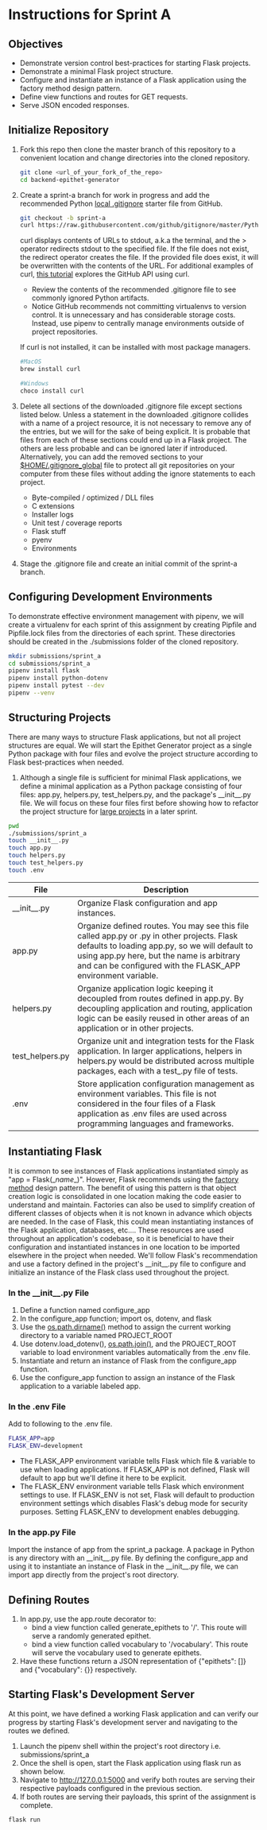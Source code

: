 # Instructions for Sprint A

## Objectives
- Demonstrate version control best-practices for starting Flask projects.
- Demonstrate a minimal Flask project structure.
- Configure and instantiate an instance of a Flask application using the factory method design pattern.
- Define view functions and routes for GET requests.
- Serve JSON encoded responses.



## Initialize Repository
1. Fork this repo then clone the master branch of this repository to a convenient 
location and change directories into the cloned repository.
    ```bash
    git clone <url_of_your_fork_of_the_repo>
    cd backend-epithet-generator
    ```
    
2. Create a sprint-a branch for work in progress and add the recommended Python 
[local .gitignore](https://github.com/github/gitignore) starter file from GitHub.
    ```bash
    git checkout -b sprint-a
    curl https://raw.githubusercontent.com/github/gitignore/master/Python.gitignore > .gitignore
    ```
    curl displays contents of URLs to stdout, a.k.a the terminal, and the > operator redirects stdout to the specified 
    file. If the file does not exist, the redirect operator creates the file. If the provided file does exist, it 
    will be overwritten with the contents of the URL. For additional examples of curl, 
    [this tutorial](https://gist.github.com/caspyin/2288960) explores the GitHub API using curl.
    
    - Review the contents of the recommended .gitignore file to see commonly ignored Python artifacts.
    - Notice GitHub recommends not committing virtualenvs to version control. It is unnecessary and has considerable 
    storage costs. Instead, use pipenv to centrally manage environments outside of project repositories.
    
    If curl is not installed, it can be installed with most package managers.
    
    ```bash
    #MacOS
    brew install curl
    
    #Windows
    choco install curl
    ```
    
3. Delete all sections of the downloaded .gitignore file except sections listed below. Unless a statement in the 
downloaded .gitignore collides with a name of a project resource, it is not necessary to remove any of the entries, 
but we will for the sake of being explicit. It is probable that files from each of these sections could end up in a 
Flask project. The others are less probable and can be ignored later if introduced. Alternatively, 
you can add the removed sections to your [$HOME/.gitignore_global](https://help.github.com/articles/ignoring-files/)
file to protect all git repositories on your computer from these files without adding the ignore statements to each
project.
    - Byte-compiled / optimized / DLL files
    - C extensions
    - Installer logs
    - Unit test / coverage reports
    - Flask stuff
    - pyenv
    - Environments
    
4. Stage the .gitignore file and create an initial commit of the sprint-a branch.
    
    
 ## Configuring Development Environments
 To demonstrate effective environment management with pipenv, we will create a virtualenv for each sprint of this 
 assignment by creating Pipfile and Pipfile.lock files from the directories of each sprint. These directories should
 be created in the ./submissions folder of the cloned repository.
 ```bash
 mkdir submissions/sprint_a
 cd submissions/sprint_a
 pipenv install flask
 pipenv install python-dotenv
 pipenv install pytest --dev
 pipenv --venv
```

## Structuring Projects
There are many ways to structure Flask applications, but not all project structures are equal. We will start the Epithet
Generator project as a single Python package with four files and evolve the project structure according to Flask 
best-practices when needed.

1. Although a single file is sufficient for minimal Flask applications, we define a minimal application as a
 Python package consisting of four files: app.py, helpers.py, test_helpers.py, and the package's \_\_init__.py file. We
 will focus on these four files first before showing how to refactor the project structure for
 [large projects](https://www.digitalocean.com/community/tutorials/how-to-structure-large-flask-applications) 
 in a later sprint.
```bash
pwd
./submissions/sprint_a
touch __init__.py
touch app.py
touch helpers.py
touch test_helpers.py
touch .env
```

|File|Description
|---|---|
\_\_init__.py| Organize Flask configuration and app instances.
app.py| Organize defined routes. You may see this file called app.py or <project-name>.py in other projects. Flask defaults to loading app.py, so we will default to using app.py here, but the name is arbitrary and can be configured with the FLASK_APP environment variable.
helpers.py| Organize application logic keeping it decoupled from routes defined in app.py. By decoupling application and routing, application logic can be easily reused in other areas of an application or in other projects.
test_helpers.py| Organize unit and integration tests for the Flask application. In larger applications, helpers in helpers.py would be distributed across multiple packages, each with a test_<package-name>.py file of tests.
.env| Store application configuration management as environment variables. This file is not considered in the four files of a Flask application as .env files are used across programming languages and frameworks.


## Instantiating Flask
It is common to see instances of Flask applications instantiated simply as "app = Flask(\__name__)". However, Flask
 recommends using the [factory method](http://flask.pocoo.org/docs/1.0/patterns/appfactories/) design pattern.
 The benefit of using this pattern is that object creation logic is consolidated in one location making 
 the code easier to understand and maintain. Factories can also be used to simplify creation of different classes of 
 objects when it is not known in advance which objects are needed. In the case of Flask, this could mean instantiating 
 instances of the Flask application, databases, etc.... These resources are used throughout an application's codebase, 
 so it is beneficial to have their configuration and instantiated instances in one location to be imported elsewhere in 
 the project when needed. We'll follow Flask's recommendation and use a factory defined in the project's \_\_init__.py 
 file to configure and initialize an instance of the Flask class used throughout the project.

### In the \_\_init__.py File
1. Define a function named configure_app
2. In the configure_app function; import os, dotenv, and flask
3. Use the [os.path.dirname()](https://pymotw.com/3/os.path/index.html) method to assign the current working directory 
    to a variable named PROJECT_ROOT
4. Use dotenv.load_dotenv(), 
    [os.path.join()](https://pymotw.com/3/os.path/index.html#building-paths), and the PROJECT_ROOT variable to load 
    environment variables automatically from the .env file. 
5. Instantiate and return an instance of Flask from the configure_app function.
6. Use the configure_app function to assign an instance of the Flask application to a variable labeled app.

### In the .env File
Add to following to the .env file. 
```bash
FLASK_APP=app
FLASK_ENV=development
```
- The FLASK_APP environment variable tells Flask which file & variable to use when loading applications. If FLASK_APP is 
not defined, Flask will default to app but we'll define it here to be explicit.
- The FLASK_ENV environment variable tells Flask which environment settings to use. If FLASK_ENV is not set, Flask will 
default to production environment settings which disables Flask's debug mode for security purposes. Setting FLASK_ENV to 
development enables debugging.


### In the app.py File
Import the instance of app from the sprint_a package. A package in Python is any directory with an \_\_init__.py 
 file. By defining the configure_app and using it to instantiate an instance of Flask in the \_\_init__.py file, we can 
 import app directly from the project's root directory.


## Defining Routes
1. In app.py, use the app.route decorator to:
    - bind a view function called generate_epithets to '/'. This route will serve a randomly generated epithet.
    - bind a view function called vocabulary to '/vocabulary'. This route will serve the vocabulary used to generate 
    epithets.
3. Have these functions return a JSON representation of {"epithets": []} and {"vocabulary": {}} respectively.


## Starting Flask's Development Server
At this point, we have defined a working Flask application and can verify our progress by starting Flask's development
server and navigating to the routes we defined.
1. Launch the pipenv shell within the project's root directory i.e. submissions/sprint_a
2. Once the shell is open, start the Flask application using flask run as shown below.
3. Navigate to http://127.0.0.1:5000 and verify both routes are serving their respective payloads configured in the
previous section.
4. If both routes are serving their payloads, this sprint of the assignment is complete.

```bash
flask run
```